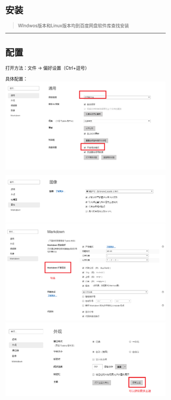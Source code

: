 # 安装

> WIndwos版本和Linux版本均到百度网盘软件库查找安装

----

# 配置

打开方法：文件 -> 偏好设置（Ctrl+逗号）

具体配置：
![2020-08-24_141747](安装及配置.assets/2020-08-24_141747.png)

![2020-08-24_141941](安装及配置.assets/2020-08-24_141941.png)![2020-08-24_141955](安装及配置.assets/2020-08-24_141955.png)![2020-08-24_141821](安装及配置.assets/2020-08-24_141821.png)